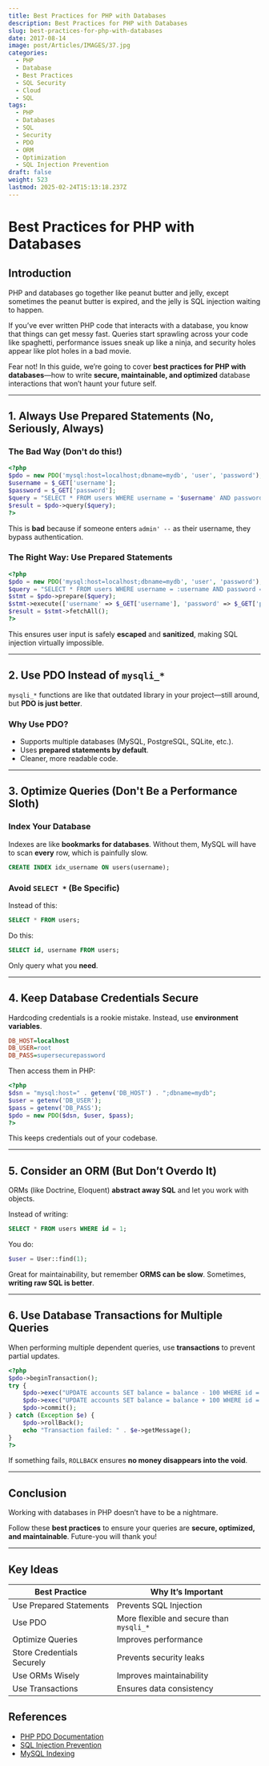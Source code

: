 ```yaml
---
title: Best Practices for PHP with Databases
description: Best Practices for PHP with Databases
slug: best-practices-for-php-with-databases
date: 2017-08-14
image: post/Articles/IMAGES/37.jpg
categories:
  - PHP
  - Database
  - Best Practices
  - SQL Security
  - Cloud
  - SQL
tags:
  - PHP
  - Databases
  - SQL
  - Security
  - PDO
  - ORM
  - Optimization
  - SQL Injection Prevention
draft: false
weight: 523
lastmod: 2025-02-24T15:13:18.237Z
---
```

# Best Practices for PHP with Databases

## Introduction

PHP and databases go together like peanut butter and jelly, except sometimes the peanut butter is expired, and the jelly is SQL injection waiting to happen.

If you’ve ever written PHP code that interacts with a database, you know that things can get messy fast. Queries start sprawling across your code like spaghetti, performance issues sneak up like a ninja, and security holes appear like plot holes in a bad movie.

Fear not! In this guide, we’re going to cover **best practices for PHP with databases**—how to write **secure, maintainable, and optimized** database interactions that won’t haunt your future self.

***

## 1. Always Use Prepared Statements (No, Seriously, Always)

### The Bad Way (Don't do this!)

```php
<?php
$pdo = new PDO('mysql:host=localhost;dbname=mydb', 'user', 'password');
$username = $_GET['username'];
$password = $_GET['password'];
$query = "SELECT * FROM users WHERE username = '$username' AND password = '$password'";
$result = $pdo->query($query);
?>
```

This is **bad** because if someone enters `admin' --` as their username, they bypass authentication.

### The Right Way: Use Prepared Statements

```php
<?php
$pdo = new PDO('mysql:host=localhost;dbname=mydb', 'user', 'password');
$query = "SELECT * FROM users WHERE username = :username AND password = :password";
$stmt = $pdo->prepare($query);
$stmt->execute(['username' => $_GET['username'], 'password' => $_GET['password']]);
$result = $stmt->fetchAll();
?>
```

This ensures user input is safely **escaped** and **sanitized**, making SQL injection virtually impossible.

***

## 2. Use PDO Instead of `mysqli_*`

`mysqli_*` functions are like that outdated library in your project—still around, but **PDO is just better**.

### Why Use PDO?

* Supports multiple databases (MySQL, PostgreSQL, SQLite, etc.).
* Uses **prepared statements by default**.
* Cleaner, more readable code.

***

## 3. Optimize Queries (Don't Be a Performance Sloth)

### Index Your Database

Indexes are like **bookmarks for databases**. Without them, MySQL will have to scan **every** row, which is painfully slow.

```sql
CREATE INDEX idx_username ON users(username);
```

### Avoid `SELECT *` (Be Specific)

Instead of this:

```sql
SELECT * FROM users;
```

Do this:

```sql
SELECT id, username FROM users;
```

Only query what you **need**.

***

## 4. Keep Database Credentials Secure

Hardcoding credentials is a rookie mistake. Instead, use **environment variables**.

```ini
DB_HOST=localhost
DB_USER=root
DB_PASS=supersecurepassword
```

Then access them in PHP:

```php
<?php
$dsn = "mysql:host=" . getenv('DB_HOST') . ";dbname=mydb";
$user = getenv('DB_USER');
$pass = getenv('DB_PASS');
$pdo = new PDO($dsn, $user, $pass);
?>
```

This keeps credentials out of your codebase.

***

## 5. Consider an ORM (But Don’t Overdo It)

ORMs (like Doctrine, Eloquent) **abstract away SQL** and let you work with objects.

Instead of writing:

```sql
SELECT * FROM users WHERE id = 1;
```

You do:

```php
$user = User::find(1);
```

Great for maintainability, but remember **ORMS can be slow**. Sometimes, **writing raw SQL is better**.

***

## 6. Use Database Transactions for Multiple Queries

When performing multiple dependent queries, use **transactions** to prevent partial updates.

```php
<?php
$pdo->beginTransaction();
try {
    $pdo->exec("UPDATE accounts SET balance = balance - 100 WHERE id = 1");
    $pdo->exec("UPDATE accounts SET balance = balance + 100 WHERE id = 2");
    $pdo->commit();
} catch (Exception $e) {
    $pdo->rollBack();
    echo "Transaction failed: " . $e->getMessage();
}
?>
```

If something fails, `ROLLBACK` ensures **no money disappears into the void**.

***

## Conclusion

Working with databases in PHP doesn’t have to be a nightmare.

Follow these **best practices** to ensure your queries are **secure, optimized, and maintainable**. Future-you will thank you!

***

## Key Ideas

| Best Practice              | Why It’s Important                       |
| -------------------------- | ---------------------------------------- |
| Use Prepared Statements    | Prevents SQL Injection                   |
| Use PDO                    | More flexible and secure than `mysqli_*` |
| Optimize Queries           | Improves performance                     |
| Store Credentials Securely | Prevents security leaks                  |
| Use ORMs Wisely            | Improves maintainability                 |
| Use Transactions           | Ensures data consistency                 |

## References

* [PHP PDO Documentation](https://www.php.net/manual/en/book.pdo.php)
* [SQL Injection Prevention](https://www.owasp.org/index.php/SQL_Injection)
* [MySQL Indexing](https://dev.mysql.com/doc/refman/8.0/en/optimization-indexes.html)
